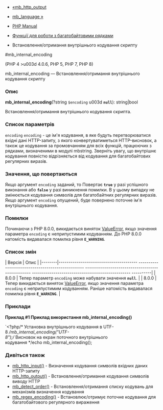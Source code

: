 - [«mb_http_output](function.mb-http-output.md)
- [mb_language »](function.mb-language.md)

- [PHP Manual](index.md)
- [Функції для роботи з багатобайтовими рядками](ref.mbstring.md)
- Встановлення/отримання внутрішнього кодування скрипту

#mb_internal_encoding

(PHP 4 \>u003d 4.0.6, PHP 5, PHP 7, PHP 8)

mb_internal_encoding — Встановлення/отримання внутрішнього кодування скрипту

### Опис

**mb_internal_encoding**(?string `$encoding` u003d **`null`**): string\|bool

Встановлення/отримання внутрішнього кодування скрипта.

### Список параметрів

`encoding`
`encoding` - це ім'я кодування, в яке будуть перетворюватися
вхідні дані HTTP-запиту, з якого конвертуватиметься
HTTP-висновок, а також це кодування за промовчанням для всіх функцій,
працюючих з рядками, визначеними в модулі mbstring. Зверніть
увагу, що внутрішнє кодування повністю відрізняється від кодування для
багатобайтових регулярних виразів.

### Значення, що повертаються

Якщо аргумент `encoding` заданий, то Повертає **`true`** у разі
успішного виконання або **`false`** у разі виникнення помилки. В
у цьому випадку не змінюється кодування символів для багатобайтних регулярних
виразів. Якщо аргумент `encoding` опущений, буде повернено поточне ім'я
внутрішнього кодування.

### Помилки

Починаючи з PHP 8.0.0, викидається виняток
[ValueError](class.valueerror.md), якщо значення параметра `encoding`
є неприпустимим кодуванням. До PHP 8.0.0 натомість видавалася
помилка рівня **`E_WARNING`**.

### Список змін

| Версія | Опис |
|--------|---------------------------------------- -------------------------------------------------- -------------------------------------------------- -------------------------------------------------- ----------|
| 8.0.0 | Тепер параметр `encoding` може набувати значення **`null`**. |
| 8.0.0 | Тепер викидається виняток [ValueError](class.valueerror.md), якщо значення параметра `encoding` є неприпустимим кодуванням. Раніше натомість видавалася помилка рівня **`E_WARNING`**. |

### Приклади

**Приклад #1 Приклад використання **mb_internal_encoding()****

`<?php/* Установка внутрішнього кодування в UTF-8 */mb_internal_encoding("UTF-8");/* Висновок на екран поточного внутрішнього кодування */echo mb_internal_encoding();

### Дивіться також

- [mb_http_input()](function.mb-http-input.md) - Визначення
кодування символів вхідних даних HTTP-запиту
- [mb_http_output()](function.mb-http-output.md) -
Встановлення/отримання кодування символів виводу HTTP
- [mb_detect_order()](function.mb-detect-order.md) -
Встановлення/отримання списку кодувань для механізмів визначення
кодування
- [mb_regex_encoding()](function.mb-regex-encoding.md) -
Встановлює/отримує поточне кодування для багатобайтового
регулярного вираження
